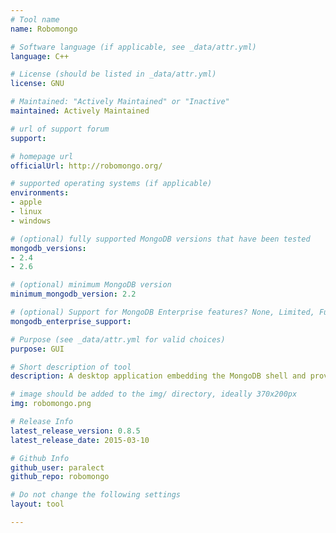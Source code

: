 ```yaml
---
# Tool name
name: Robomongo

# Software language (if applicable, see _data/attr.yml)
language: C++

# License (should be listed in _data/attr.yml)
license: GNU

# Maintained: "Actively Maintained" or "Inactive"
maintained: Actively Maintained

# url of support forum
support: 

# homepage url
officialUrl: http://robomongo.org/

# supported operating systems (if applicable)
environments:
- apple
- linux
- windows

# (optional) fully supported MongoDB versions that have been tested
mongodb_versions:
- 2.4
- 2.6

# (optional) minimum MongoDB version
minimum_mongodb_version: 2.2

# (optional) Support for MongoDB Enterprise features? None, Limited, Full
mongodb_enterprise_support: 

# Purpose (see _data/attr.yml for valid choices)
purpose: GUI

# Short description of tool
description: A desktop application embedding the MongoDB shell and providing identical functionality GUI.

# image should be added to the img/ directory, ideally 370x200px
img: robomongo.png

# Release Info
latest_release_version: 0.8.5
latest_release_date: 2015-03-10

# Github Info
github_user: paralect
github_repo: robomongo

# Do not change the following settings
layout: tool

---
```


